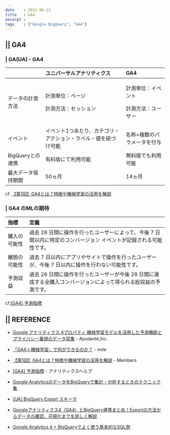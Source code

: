 ```yaml
---
date    : 2022-06-13
title   : GA4
excerpt :
tags    : ["Google BigQuery", "GA4"]
---
```


## || GA4
### | GA(UA) - GA4
||ユニバーサルアナリティクス|GA4|
|:-|:-|:-|
|データの計測方法  |<p>計測単位：ページ</p><p>計測方法：セッション</p>|<p>計測単位：イベント</p><p>計測方法：ユーザー</p>|
|イベント         |イベント1つあたり、カテゴリ・アクション・ラベル・値を紐づけ可能|名称+複数のパラメータを付与|
|BigQueryとの連携 |有料版にて利用可能|無料版でも利用可能|
|最大データ保持期間|50ヵ月|14ヵ月|

cf. [【第1回】GA4とは？特徴や機械学習の活用を解説](https://blog.members.co.jp/article/50218)

### | GA4 のMLの期待
|指標|定義|
|:-|:-|
|購入の可能性 |過去 28 日間に操作を行ったユーザーによって、今後 7 日間以内に特定のコンバージョン イベントが記録される可能性です。|
|離脱の可能性	|過去 7 日以内にアプリやサイトで操作を行ったユーザーが、今後 7 日以内に操作を行わない可能性です。|
|予測収益	    |過去 28 日間に操作を行ったユーザーが今後 28 日間に達成する全購入コンバージョンによって得られる総収益の予測です。|

cf.[[GA4] 予測指標](https://support.google.com/analytics/answer/9846734?hl=ja)





## || REFERENCE
+ [Google アナリティクス 4プロパティ 機械学習モデルを活用した予測機能とプライバシー重視のデータ収集](https://ayudante.jp/column/2020-12-18/11-00/) - Ayudante,Inc.
+ [「GA4＋機械学習」で何ができるのか？](https://note.com/and_a/n/n4fe543d56d06) - note
+ [【第1回】GA4とは？特徴や機械学習の活用を解説](https://blog.members.co.jp/article/50218) - Members
+ [[GA4] 予測指標](https://support.google.com/analytics/answer/9846734?hl=ja) - アナリティクスヘルプ

+ [Google AnalyticsのデータをBigQueryで集計・分析するときのテクニック集](https://ohke.hateblo.jp/entry/2018/06/02/230000)
+ [[UA] BigQuery Export スキーマ](https://support.google.com/analytics/answer/3437719?hl=ja)
+ [Googleアナリティクス4（GA4）とBigQuery連携まとめ！Exportの方法からデータの確認、可視化までを詳しく解説](https://www.data-be.at/magazine/ga4-bigquery/)
+ [Google Analytics 4 + BigQueryでよく使う基本的なSQL例](https://ex-ture.com/blog/2020/10/23/google-analytics-4-bigquery-6sqls/)
